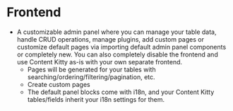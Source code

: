 # **Frontend**

- A customizable admin panel where you can manage your table data, handle CRUD operations, manage plugins, add custom pages or customize default pages via importing default admin panel components or completely new. You can also completely disable the frontend and use Content Kitty as-is with your own separate frontend.
  - Pages will be generated for your tables with searching/ordering/filtering/pagination, etc.
  - Create custom pages
  - The default panel blocks come with i18n, and your Content Kitty tables/fields inherit your i18n settings for them.

